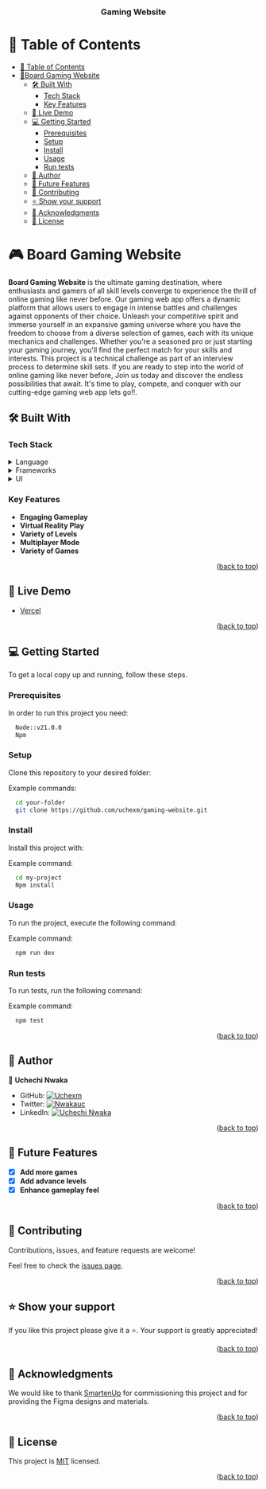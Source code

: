 <a name="readme-top"></a>

<div align="center">

  <h3><b>Gaming Website</b></h3>

</div>

<!-- TABLE OF CONTENTS -->

# 📗 Table of Contents

- [📗 Table of Contents](#-table-of-contents)
- [📖Board Gaming Website ](#board-gaming-website-)
  - [🛠 Built With ](#-built-with-)
    - [Tech Stack ](#tech-stack-)
    - [Key Features ](#key-features-)
  - [🚀 Live Demo ](#-live-demo-)
  - [💻 Getting Started ](#-getting-started-)
    - [Prerequisites](#prerequisites)
    - [Setup](#setup)
    - [Install](#install)
    - [Usage](#usage)
    - [Run tests](#run-tests)
  - [👥 Author ](#-author-)
  - [🔭 Future Features ](#-future-features-)
  - [🤝 Contributing ](#-contributing-)
  - [⭐️ Show your support ](#️-show-your-support-)
  - [🙏 Acknowledgments ](#-acknowledgments-)
  - [📝 License ](#-license-)

<!-- PROJECT DESCRIPTION -->

# 🎮 Board Gaming Website <a name="about-project"></a>

**Board Gaming Website** is the ultimate gaming destination, where enthusiasts and gamers of all skill levels converge to experience the thrill of online gaming like never before. Our gaming web app offers a dynamic platform that allows users to engage in intense battles and challenges against opponents of their choice.
Unleash your competitive spirit and immerse yourself in an expansive gaming universe where you have the freedom to choose from a diverse selection of games, each with its unique mechanics and challenges. Whether you're a seasoned pro or just starting your gaming journey, you'll find the perfect match for your skills and interests.
This project is a technical challenge as part of an interview process to determine skill sets. If you are ready to step into the world of online gaming like never before, Join us today and discover the endless possibilities that await. It's time to play, compete, and conquer with our cutting-edge gaming web app lets go!!.

## 🛠 Built With <a name="built-with"></a>

### Tech Stack <a name="tech-stack"></a>

<details>
  <summary>Language</summary>
  <ul>
    <li><a href="https://www.typescriptlang.org/">TypeScript</a></li>
    <li><a href="https://javascript.com/">JavaScript</a></li>
  </ul>
</details>

<details>
<summary>Frameworks</summary>
  <ul>
    <li><a href="https://nextjs.org/">NextJs</a></li>
    <li><a href="https://tailwindcss.com/">TailwindCSS</a></li>
  </ul>
</details>

<details>
<summary>UI</summary>
  <ul>
    <li><a href="https://ui.shadcn.com/">Shadcn</a></li>
    <li><a href="https://www.radix-ui.com/">Radix UI</a></li>
   
  </ul>
</details>

<!-- Features -->

### Key Features <a name="key-features"></a>

- **Engaging Gameplay**
- **Virtual Reality Play**
- **Variety of Levels**
- **Multiplayer Mode**
- **Variety of Games**

<p align="right">(<a href="#readme-top">back to top</a>)</p>

<!-- LIVE DEMO -->

## 🚀 Live Demo <a name="live-demo"></a>

- [Vercel](https://gaming-website-uni9.vercel.app/)

<p align="right">(<a href="#readme-top">back to top</a>)</p>

<!-- GETTING STARTED -->

## 💻 Getting Started <a name="getting-started"></a>

To get a local copy up and running, follow these steps.

### Prerequisites

In order to run this project you need:

```sh
  Node::v21.0.0
  Npm
```

### Setup

Clone this repository to your desired folder:

Example commands:

```sh
  cd your-folder
  git clone https://github.com/uchexm/gaming-website.git
```

### Install

Install this project with:

Example command:

```sh
  cd my-project
  Npm install
```

### Usage

To run the project, execute the following command:

Example command:

```sh
  npm run dev
```

### Run tests

To run tests, run the following command:

Example command:

```sh
  npm test
```

<p align="right">(<a href="#readme-top">back to top</a>)</p>

<!-- AUTHOR -->

## 👥 Author <a name="authors"></a>

👤 **Uchechi Nwaka**

- GitHub: [![Uchexm](https://img.shields.io/badge/-uchexm-white?logo=GitHub&logoColor=181717&style=plastic)](https://github.com/demix007)
- Twitter: [![Nwakauc](https://img.shields.io/badge/-nwakauc-blue?logo=Twitter&logoColor=skyBlue&style=plastic)](https://twitter.com/nwakauc)
- LinkedIn: [![Uchechi Nwaka](https://img.shields.io/badge/-nwakauc-white?logo=LinkedIn&logoColor=181717&style=plastic)](https://linkedin.com/in/nwakauc)

<p align="right">(<a href="#readme-top">back to top</a>)</p>

<!-- FUTURE FEATURES -->

## 🔭 Future Features <a name="future-features"></a>

- [x] **Add more games**
- [x] **Add advance levels**
- [x] **Enhance gameplay feel**

<p align="right">(<a href="#readme-top">back to top</a>)</p>

<!-- CONTRIBUTING -->

## 🤝 Contributing <a name="contributing"></a>

Contributions, issues, and feature requests are welcome!

Feel free to check the [issues page](https://github.com/uchexm/gaming-website/issues).

<p align="right">(<a href="#readme-top">back to top</a>)</p>

<!-- SUPPORT -->

## ⭐️ Show your support <a name="support"></a>

If you like this project please give it a ⭐️. Your support is greatly appreciated!

<p align="right">(<a href="#readme-top">back to top</a>)</p>

<!-- ACKNOWLEDGEMENTS -->

## 🙏 Acknowledgments <a name="acknowledgements"></a>

We would like to thank [SmartenUp](https://smartenup.co.za/) for commissioning this project and for providing the Figma designs and materials.

<p align="right">(<a href="#readme-top">back to top</a>)</p>

<!-- LICENSE -->

## 📝 License <a name="license"></a>

This project is [MIT](./LICENSE) licensed.

<p align="right">(<a href="#readme-top">back to top</a>)</p>
